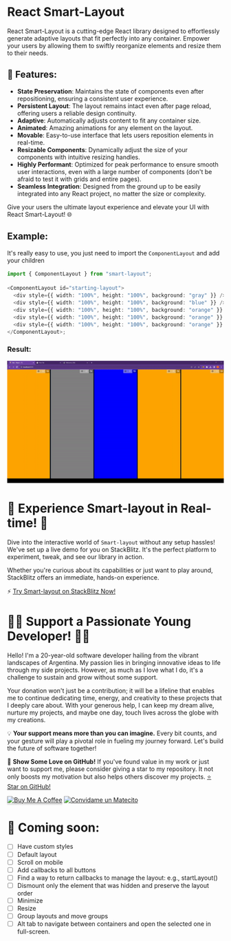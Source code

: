 # React Smart-Layout

React Smart-Layout is a cutting-edge React library designed to effortlessly generate adaptive layouts that fit perfectly into any container. Empower your users by allowing them to swiftly reorganize elements and resize them to their needs.

## 🌟 Features:

- **State Preservation**: Maintains the state of components even after repositioning, ensuring a consistent user experience.
- **Persistent Layout**: The layout remains intact even after page reload, offering users a reliable design continuity.
- **Adaptive**: Automatically adjusts content to fit any container size.
- **Animated**: Amazing animations for any element on the layout.
- **Movable**: Easy-to-use interface that lets users reposition elements in real-time.
- **Resizable Components**: Dynamically adjust the size of your components with intuitive resizing handles.
- **Highly Performant**: Optimized for peak performance to ensure smooth user interactions, even with a large number of components (don't be afraid to test it with grids and entire pages).
- **Seamless Integration**: Designed from the ground up to be easily integrated into any React project, no matter the size or complexity.

Give your users the ultimate layout experience and elevate your UI with React Smart-Layout! 🌐

## Example:

It's really easy to use, you just need to import the `ComponentLayout`
and add your children

```typescript
import { ComponentLayout } from "smart-layout";

<ComponentLayout id="starting-layout">
  <div style={{ width: "100%", height: "100%", background: "gray" }} />
  <div style={{ width: "100%", height: "100%", background: "blue" }} />
  <div style={{ width: "100%", height: "100%", background: "orange" }} />
  <div style={{ width: "100%", height: "100%", background: "orange" }} />
  <div style={{ width: "100%", height: "100%", background: "orange" }} />
</ComponentLayout>;
```

### Result:

![Alt Text](ezgif.com-video-to-gif.gif)

# 🚀 **Experience Smart-layout in Real-time!** 🚀

Dive into the interactive world of `Smart-layout` without any setup hassles! We've set up a live demo for you on StackBlitz. It's the perfect platform to experiment, tweak, and see our library in action.

Whether you're curious about its capabilities or just want to play around, StackBlitz offers an immediate, hands-on experience.

⚡ [Try Smart-layout on StackBlitz Now!](#https://stackblitz.com/edit/stackblitz-starters-wo6bmb?file=src%2FApp.tsx)


# 👨‍💻 **Support a Passionate Young Developer!** 👨‍💻

Hello! I'm a 20-year-old software developer hailing from the vibrant landscapes of Argentina. My passion lies in bringing innovative ideas to life through my side projects. However, as much as I love what I do, it's a challenge to sustain and grow without some support.

Your donation won't just be a contribution; it will be a lifeline that enables me to continue dedicating time, energy, and creativity to these projects that I deeply care about. With your generous help, I can keep my dream alive, nurture my projects, and maybe one day, touch lives across the globe with my creations.

💡 **Your support means more than you can imagine.** Every bit counts, and your gesture will play a pivotal role in fueling my journey forward. Let's build the future of software together!

🌟 **Show Some Love on GitHub!** If you've found value in my work or just want to support me, please consider giving a star to my repository. It not only boosts my motivation but also helps others discover my projects. [⭐ Star on GitHub!](https://github.com/JuanGarcia0323/smart-layout)

<a href="https://www.buymeacoffee.com/juanemilio" target="_blank"><img src="https://www.buymeacoffee.com/assets/img/custom_images/orange_img.png" alt="Buy Me A Coffee" style="height: 41px !important;width: 174px !important;box-shadow: 0px 3px 2px 0px rgba(190, 190, 190, 0.5) !important;-webkit-box-shadow: 0px 3px 2px 0px rgba(190, 190, 190, 0.5) !important;" ></a>
<a href='https://matecito.co/JuanEmilio03' rel='noopener' target='_blank'><img srcset='https://www.matecito.co/public/button_8.png 1x, https://www.matecito.co/public/button_8_2x.png 2x, https://www.matecito.co/public/button_8_3.75x.png 3.75x' src='https://www.matecito.co/public/button_8.png' alt='Convidame un Matecito' /></a>

# 📅 Coming soon:

- [ ] Have custom styles
- [ ] Default layout
- [ ] Scroll on mobile
- [ ] Add callbacks to all buttons
- [ ] Find a way to return callbacks to manage the layout: e.g., startLayout()
- [ ] Dismount only the element that was hidden and preserve the layout order
- [ ] Minimize
- [ ] Resize
- [ ] Group layouts and move groups
- [ ] Alt tab to navigate between containers and open the selected one in full-screen.
